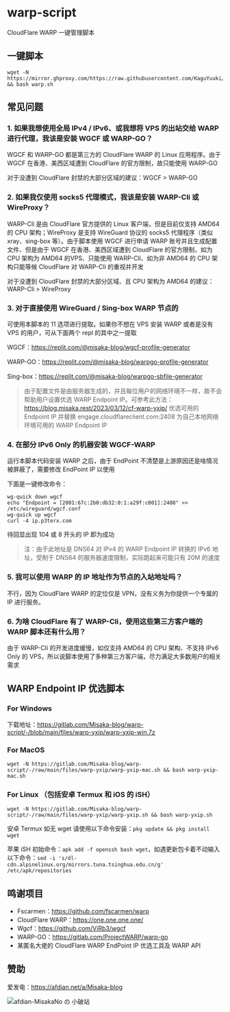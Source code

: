 # warp-script

CloudFlare WARP 一键管理脚本

## 一键脚本

```shell
wget -N https://mirror.ghproxy.com/https://raw.githubusercontent.com/KaguYuuki/WARP/main/warp.sh && bash warp.sh
```

## 常见问题

### 1. 如果我想使用全局 IPv4 / IPv6、或我想将 VPS 的出站交给 WARP 进行代理，我该是安装 WGCF 或 WARP-GO？

WGCF 和 WARP-GO 都是第三方的 CloudFlare WARP 的 Linux 应用程序。由于 WGCF 在香港、美西区域遭到 CloudFlare 的官方限制，故只能使用 WARP-GO

对于没遭到 CloudFlare 封禁的大部分区域的建议：WGCF > WARP-GO

### 2. 如果我仅使用 socks5 代理模式，我该是安装 WARP-Cli 或 WireProxy？

WARP-Cli 是由 CloudFlare 官方提供的 Linux 客户端，但是目前仅支持 AMD64 的 CPU 架构；WireProxy 是支持 WireGuard 协议的 socks5 代理程序（类似 xray、sing-box 等）。由于脚本使用 WGCF 进行申请 WARP 账号并且生成配置文件、但是由于 WGCF 在香港、美西区域遭到 CloudFlare 的官方限制，如为CPU 架构为 AMD64 的VPS、只能使用 WARP-Cli、如为非 AMD64 的 CPU 架构只能等候 CloudFlare 对 WARP-Cli 的重视并开发

对于没遭到 CloudFlare 封禁的大部分区域、且 CPU 架构为 AMD64 的建议：WARP-Cli > WireProxy

### 3. 对于直接使用 WireGuard / Sing-box WARP 节点的

可使用本脚本的 11 选项进行提取。如果你不想在 VPS 安装 WARP 或者是没有 VPS 的用户，可从下面两个 repl 的其中之一提取

WGCF：https://replit.com/@misaka-blog/wgcf-profile-generator

WARP-GO：https://replit.com/@misaka-blog/warpgo-profile-generator

Sing-box：https://replit.com/@misaka-blog/warpgo-sbfile-generator

> 由于配置文件是由服务器生成的，并且每位用户的网络环境不一样，故不会帮助用户设置优选 WARP Endpoint IP。可参考此方法：https://blog.misaka.rest/2023/03/12/cf-warp-yxip/ 优选可用的 Endpoint IP 并替换 engage.cloudflareclient.com:2408 为自己本地网络环境可用的 WARP Endpoint IP

### 4. 在部分 IPv6 Only 的机器安装 WGCF-WARP

运行本脚本代码安装 WARP 之后，由于 EndPoint 不清楚是上游原因还是啥情况被屏蔽了，需要修改 EndPoint IP 以使用

下面是一键修改命令：

```shell
wg-quick down wgcf
echo "Endpoint = [2001:67c:2b0:db32:0:1:a29f:c001]:2408" >> /etc/wireguard/wgcf.conf
wg-quick up wgcf
curl -4 ip.p3terx.com
```

待回显出现 104 或 8 开头的 IP 即为成功

> 注：由于此地址是 DNS64 对 IPv4 的 WARP Endpoint IP 转换的 IPv6 地址，受制于 DNS64 的服务器速度限制，实际跑起来可能只有 20M 的速度

### 5. 我可以使用 WARP 的 IP 地址作为节点的入站地址吗？

不行，因为 CloudFlare WARP 的定位仅是 VPN，没有义务为你提供一个专属的 IP 进行服务。

### 6. 为啥 CloudFlare 有了 WARP-Cli，使用这些第三方客户端的 WARP 脚本还有什么用？

由于 WARP-Cli 的开发进度缓慢，如仅支持 AMD64 的 CPU 架构、不支持 IPv6 Only 的 VPS，所以说脚本使用了多种第三方客户端，尽力满足大多数用户的相关需求

## WARP Endpoint IP 优选脚本

### For Windows

下载地址：https://gitlab.com/Misaka-blog/warp-script/-/blob/main/files/warp-yxip/warp-yxip-win.7z

### For MacOS

```shell
wget -N https://gitlab.com/Misaka-blog/warp-script/-/raw/main/files/warp-yxip/warp-yxip-mac.sh && bash warp-yxip-mac.sh
```

### For Linux （包括安卓 Termux 和 iOS 的 iSH）

```shell
wget -N https://gitlab.com/Misaka-blog/warp-script/-/raw/main/files/warp-yxip/warp-yxip.sh && bash warp-yxip.sh
```

安卓 Termux 如无 wget 请使用以下命令安装：`pkg update && pkg install wget`

苹果 iSH 初始命令：`apk add -f openssh bash wget`，如遇更新包卡着不动输入以下命令：`sed -i 's/dl-cdn.alpinelinux.org/mirrors.tuna.tsinghua.edu.cn/g' /etc/apk/repositories`

## 鸣谢项目

* Fscarmen：https://github.com/fscarmen/warp
* CloudFlare WARP：https://one.one.one.one/
* Wgcf：https://github.com/ViRb3/wgcf
* WARP-GO：https://gitlab.com/ProjectWARP/warp-go
* 某匿名大佬的 CloudFlare WARP EndPoint IP 优选工具及 WARP API

## 赞助

爱发电：https://afdian.net/a/Misaka-blog

![afdian-MisakaNo の 小破站](https://user-images.githubusercontent.com/122191366/211533469-351009fb-9ae8-4601-992a-abbf54665b68.jpg)
